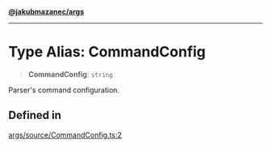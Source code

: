 [**@jakubmazanec/args**](../README.md)

---

# Type Alias: CommandConfig

> **CommandConfig**: `string`

Parser's command configuration.

## Defined in

[args/source/CommandConfig.ts:2](https://github.com/jakubmazanec/tools/blob/92d3fc1374d1ad6d45198d05d061e0f856a89434/packages/args/source/CommandConfig.ts#L2)
